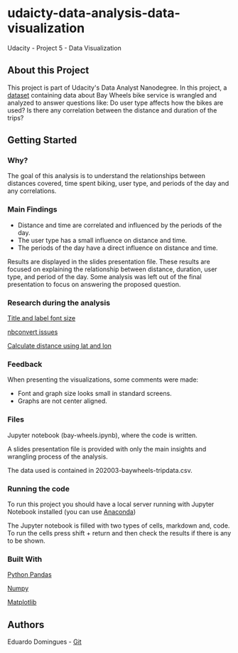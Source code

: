 # udaicty-data-analysis-data-visualization
Udacity - Project 5 - Data Visualization

## About this Project

This project is part of Udacity's Data Analyst Nanodegree. In this project, a [dataset](https://www.lyft.com/bikes/bay-wheels/system-data) containing data about Bay Wheels bike service is wrangled and analyzed to answer questions like: Do user type affects how the bikes are used? Is there any correlation between the distance and duration of the trips? 

## Getting Started

### Why? 

The goal of this analysis is to understand the relationships between distances covered, time spent biking, user type, and periods of the day and any correlations. 

### Main Findings

  - Distance and time are correlated and influenced by the periods of the day.  
  - The user type has a small influence on distance and time. 
  - The periods of the day have a direct influence on distance and time. 
    
Results are displayed in the slides presentation file. These results are focused on explaining the relationship between distance, duration, user type, and period of the day. Some analysis was left out of the final presentation to focus on answering the proposed question. 

### Research during the analysis

[Title and label font size](https://stackoverflow.com/questions/12444716/how-do-i-set-the-figure-title-and-axes-labels-font-size-in-matplotlib)

[nbconvert issues](https://github.com/jupyter/nbconvert/issues/915)

[Calculate distance using lat and lon](https://kite.com/python/answers/how-to-find-the-distance-between-two-lat-long-coordinates-in-python)
    
### Feedback

When presenting the visualizations, some comments were made: 

  - Font and graph size looks small in standard screens.
  - Graphs are not center aligned. 

### Files

Jupyter notebook (bay-wheels.ipynb), where the code is written. 

A slides presentation file is provided with only the main insights and wrangling process of the analysis. 

The data used is contained in 202003-baywheels-tripdata.csv.

### Running the code

To run this project you should have a local server running with Jupyter Notebook installed (you can use [Anaconda](https://www.anaconda.com/distribution/))

The Jupyter notebook is filled with two types of cells, markdown and, code. To run the cells press shift + return and then check the results if there is any to be shown. 

### Built With 

[Python Pandas](https://pandas.pydata.org/) 

[Numpy](https://numpy.org/)

[Matplotlib](https://matplotlib.org/)

## Authors
Eduardo Domingues - [Git](https://github.com/eduardopd)
